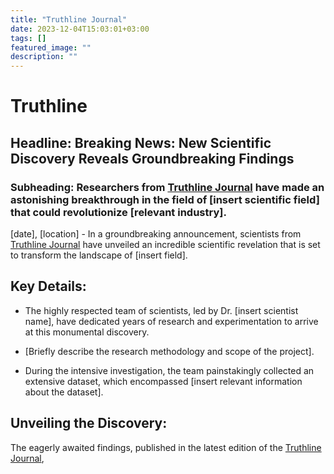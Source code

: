```yaml
---
title: "Truthline Journal"
date: 2023-12-04T15:03:01+03:00
tags: []
featured_image: ""
description: ""
---
```

# Truthline

## Headline: Breaking News: New Scientific Discovery Reveals Groundbreaking Findings

### Subheading: Researchers from [Truthline Journal](#journal) have made an astonishing breakthrough in the field of [insert scientific field] that could revolutionize [relevant industry]. 

[date], [location] - In a groundbreaking announcement, scientists from [Truthline Journal](#journal) have unveiled an incredible scientific revelation that is set to transform the landscape of [insert field].

## Key Details:

- The highly respected team of scientists, led by Dr. [insert scientist name], have dedicated years of research and experimentation to arrive at this monumental discovery.
  
- [Briefly describe the research methodology and scope of the project].

- During the intensive investigation, the team painstakingly collected an extensive dataset, which encompassed [insert relevant information about the dataset].

## Unveiling the Discovery:

The eagerly awaited findings, published in the latest edition of the [Truthline Journal](#journal),